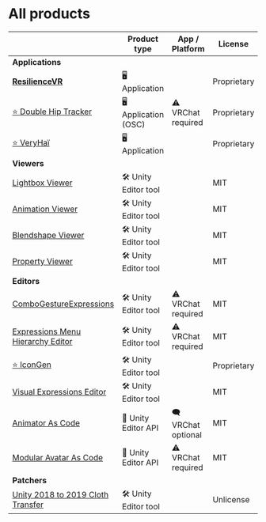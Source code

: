 ﻿---
sidebar_position: 1
---

# All products

|                                                                          | Product type          | App / Platform      | License     |
|--------------------------------------------------------------------------|-----------------------|---------------------|-------------|
| **Applications**                                                         |                       |                     |             |
| [**ResilienceVR**](./../resilience/intro)                                | 🖥️ Application       |                     | Proprietary |
| [⭐ Double Hip Tracker](./double-hip-tracker)                             | 🖥️ Application (OSC) | ⚠️ VRChat required  | Proprietary |
| [⭐ VeryHaï](./very-h)                                                    | 🖥️️ Application      |                     | Proprietary |
| **Viewers**                                                              |                       |                     |
| [Lightbox Viewer](./lightbox-viewer)                                     | 🛠️ Unity Editor tool |                     | MIT         |
| [Animation Viewer](./animation-viewer)                                   | 🛠️ Unity Editor tool |                     | MIT         |
| [Blendshape Viewer](./blendshape-viewer)                                 | 🛠️ Unity Editor tool |                     | MIT         |
| [Property Viewer](./property-viewer)                                     | 🛠️ Unity Editor tool |                     | MIT         |
| **Editors**                                                              |                       |                     |             |
| [ComboGestureExpressions](./combo-gesture-expressions)                   | 🛠️ Unity Editor tool | ⚠️ VRChat required  | MIT         |
| [Expressions Menu Hierarchy Editor](./expressions-menu-hierarchy-editor) | 🛠️ Unity Editor tool | ⚠️ VRChat required  | MIT         |
| [⭐ IconGen](./icon-gen)                                                  | 🛠️ Unity Editor tool |                     | Proprietary |
| [Visual Expressions Editor](./visual-expressions-editor)                 | 🛠️ Unity Editor tool |                     | MIT         |
| [Animator As Code](./animator-as-code)                                   | 📐 Unity Editor API   | 🗨️ VRChat optional | MIT         |
| [Modular Avatar As Code](./animator-as-code/modular-avatar-as-code)      | 📐 Unity Editor API   | ⚠️ VRChat required  | MIT         |
| **Patchers**                                                             |                       |                     |             |
| [Unity 2018 to 2019 Cloth Transfer](./cloth-transfer)                    | 🛠️ Unity Editor tool |                     | Unlicense   |

